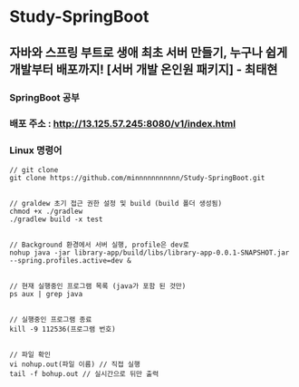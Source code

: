 # Study-SpringBoot
## 자바와 스프링 부트로 생애 최초 서버 만들기, 누구나 쉽게 개발부터 배포까지! [서버 개발 온인원 패키지] - 최태현

### SpringBoot 공부

### 배포 주소 : http://13.125.57.245:8080/v1/index.html

### Linux 명령어
```
// git clone
git clone https://github.com/minnnnnnnnnnn/Study-SpringBoot.git


// graldew 초기 접근 권한 설정 및 build (build 폴더 생성됨)
chmod +x ./gradlew
./gradlew build -x test


// Background 환경에서 서버 실행, profile은 dev로
nohup java -jar library-app/build/libs/library-app-0.0.1-SNAPSHOT.jar --spring.profiles.active=dev &


// 현재 실행중인 프로그램 목록 (java가 포함 된 것만)
ps aux | grep java


// 실행중인 프로그램 종료
kill -9 112536(프로그램 번호)


// 파일 확인
vi nohup.out(파일 이름) // 직접 실행
tail -f bohup.out // 실시간으로 뒤만 출력
```